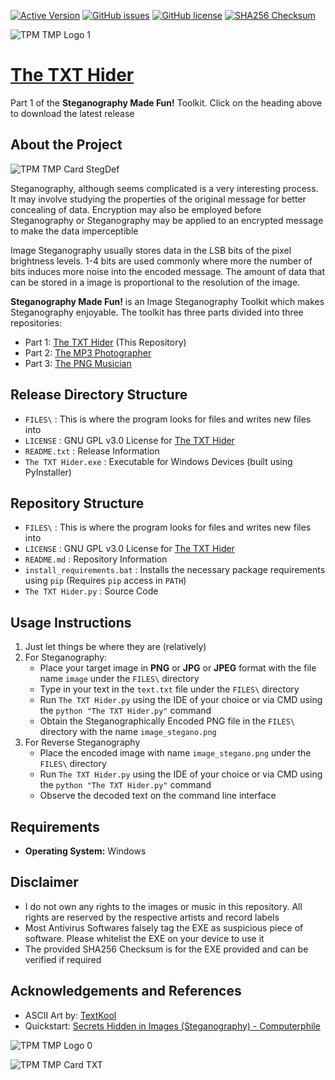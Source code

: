 [![Active Version](https://img.shields.io/badge/version-v2022.07.19-blue)](https://github.com/SagarDevAchar/TheTXTHider/releases/download/release/The.TXT.Hider.v2022.07.19.zip)
[![GitHub issues](https://img.shields.io/github/issues/SagarDevAchar/TheTXTHider)](https://github.com/SagarDevAchar/TheTXTHider/issues)
[![GitHub license](https://img.shields.io/github/license/SagarDevAchar/TheTXTHider)](https://github.com/SagarDevAchar/TheTXTHider/blob/main/LICENSE)
[![SHA256 Checksum](https://img.shields.io/badge/sha256-81abab7934b36d9ccf490b0c57b60b6cf2773844a439434346bd60da45fc7798-red)](https://emn178.github.io/online-tools/sha256_checksum.html)

![TPM TMP Logo 1](https://user-images.githubusercontent.com/51400137/183991932-b38b05ec-81bf-454f-bb84-9358d8bacd83.png)

# [The TXT Hider](https://github.com/SagarDevAchar/TheTXTHider/releases/download/release/The.TXT.Hider.v2022.07.19.zip)

Part 1 of the **Steganography Made Fun!** Toolkit. Click on the heading above to download the latest release

## About the Project

![TPM TMP Card StegDef](https://user-images.githubusercontent.com/51400137/183993442-544ff0b9-dea6-45d6-bd98-073dddf2c3fd.png)

Steganography, although seems complicated is a very interesting process. It may involve studying the properties of the original message for better concealing of data. Encryption may also be employed before Steganography or Steganography may be applied to an encrypted message to make the data imperceptible

Image Steganography usually stores data in the LSB bits of the pixel brightness levels. 1-4 bits are used commonly where more the number of bits induces more noise into the encoded message. The amount of data that can be stored in a image is proportional to the resolution of the image.

**Steganography Made Fun!** is an Image Steganography Toolkit which makes Steganography enjoyable. The toolkit has three parts divided into three repositories:
- Part 1: [The TXT Hider](https://sagardevachar.github.io/TheTXTHider/) (This Repository)
- Part 2: [The MP3 Photographer](https://sagardevachar.github.io/TheMP3Photographer/)
- Part 3: [The PNG Musician](https://sagardevachar.github.io/ThePNGMusician/)

## Release Directory Structure

- `FILES\` : This is where the program looks for files and writes new files into
- `LICENSE` : GNU GPL v3.0 License for [The TXT Hider](https://github.com/SagarDevAchar/TheTXTHider)
- `README.txt` : Release Information
- `The TXT Hider.exe` : Executable for Windows Devices (built using PyInstaller)

## Repository Structure

- `FILES\` : This is where the program looks for files and writes new files into
- `LICENSE` : GNU GPL v3.0 License for [The TXT Hider](https://github.com/SagarDevAchar/TheTXTHider)
- `README.md` : Repository Information
- `install_requirements.bat` : Installs the necessary package requirements using `pip` (Requires `pip` access in `PATH`)
- `The TXT Hider.py` : Source Code

## Usage Instructions

1. Just let things be where they are (relatively)
2. For Steganography:
    - Place your target image in **PNG** or **JPG** or **JPEG** format with the file name `image` under the `FILES\` directory
    - Type in your text in the `text.txt` file under the `FILES\` directory
    - Run `The TXT Hider.py` using the IDE of your choice or via CMD using the `python "The TXT Hider.py"` command
    - Obtain the Steganographically Encoded PNG file in the `FILES\` directory with the name `image_stegano.png`
3. For Reverse Steganography
    - Place the encoded image with name `image_stegano.png` under the `FILES\` directory
    - Run `The TXT Hider.py` using the IDE of your choice or via CMD using the `python "The TXT Hider.py"` command
    - Observe the decoded text on the command line interface

## Requirements

- **Operating System:** Windows

## Disclaimer

- I do not own any rights to the images or music in this repository. All rights are reserved by the respective artists and record labels
- Most Antivirus Softwares falsely tag the EXE as suspicious piece of software. Please whitelist the EXE on your device to use it
- The provided SHA256 Checksum is for the EXE provided and can be verified if required

## Acknowledgements and References

- ASCII Art by: [TextKool](https://textkool.com/en)
- Quickstart: [Secrets Hidden in Images (Steganography) - Computerphile](https://youtu.be/TWEXCYQKyDc)

![TPM TMP Logo 0](https://user-images.githubusercontent.com/51400137/183991799-2e104795-d1ba-452c-9284-9b44e0ffb9e6.png)

![TPM TMP Card TXT](https://user-images.githubusercontent.com/51400137/183991820-0c4a8a7a-c072-4bb8-8d8e-25838dc6dbfb.png)

